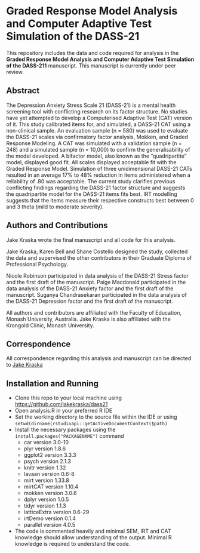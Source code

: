 # Graded Response Model Analysis and Computer Adaptive Test Simulation of the DASS-21

This repository includes the data and code required for analysis in the **Graded Response Model Analysis and Computer Adaptive Test Simulation of the DASS-211** manuscript. This manuscript is currently under peer review.

## Abstract

The Depression Anxiety Stress Scale 21 (DASS-21) is a mental health screening tool with conflicting research on its factor structure. No studies have yet attempted to develop a Computerised Adaptive Test (CAT) version of it. This study calibrated items for, and simulated, a DASS-21 CAT using a non-clinical sample. An evaluation sample (n = 580) was used to evaluate the DASS-21 scales via confirmatory factor analysis, Mokken, and Graded Response Modeling. A CAT was simulated with a validation sample (n = 248) and a simulated sample (n = 10,000) to confirm the generalisability of the model developed. A bifactor model, also known as the “quadripartite” model, displayed good fit. All scales displayed acceptable fit with the Graded Response Model. Simulation of three unidimensional DASS-21 CATs resulted in an average 17% to 48% reduction in items administered when a reliability of .80 was acceptable. The current study clarifies previous conflicting findings regarding the DASS-21 factor structure and suggests the quadripartite model for the DASS-21 items fits best. IRT modelling suggests that the items measure their respective constructs best between 0 and 3 theta (mild to moderate severity).

## Authors and Contributions

Jake Kraska wrote the final manuscript and all code for this analysis.

Jake Kraska, Karen Bell and Shane Costello designed the study, collected the data and supervised the other contributors in their Graduate Diploma of Professional Psychology.

Nicole Robinson participated in data analysis of the DASS-21 Stress factor and the first draft of the manuscript. Paige Macdonald participated in the data analysis of the DASS-21 Anxiety factor and the first draft of the manuscript. Suganya Chandrasekaran participated in the data analysis of the DASS-21 Depression factor and the first draft of the manuscript.

All authors and contributors are affiliated with the Faculty of Education, Monash University, Australia. Jake Kraska is also affiliated with the Krongold Clinic, Monash University.

## Correspondence

All correspondence regarding this analysis and manuscript can be directed to [Jake Kraska](mailto:jake.kraska@monash.edu)

## Installation and Running

* Clone this repo to your local machine using https://github.com/jakekraska/dass21
* Open analysis.R in your preferred R IDE
* Set the working directory to the source file within the IDE or using `setwd(dirname(rstudioapi::getActiveDocumentContext($path)`
* Install the necessary packages using the `install.packages("PACKAGENAME")` command
    * car version 3.0-10
    * plyr version 1.8.6
    * ggplot2 version 3.3.3
    * psych version 2.1.3
    * knitr version 1.32
    * lavaan version 0.6-8
    * mirt version 1.33.8
    * mirtCAT version 1.10.4
    * mokken version 3.0.6
    * dplyr version 1.0.5
    * tidyr version 1.1.3
    * latticeExtra version 0.6-29
    * irtDemo version 0.1.4
    * parallel version 4.0.5
* The code is commented heavily and minimal SEM, IRT and CAT knowledge should allow understanding of the output. Minimal R knowledge is required to understand the code.